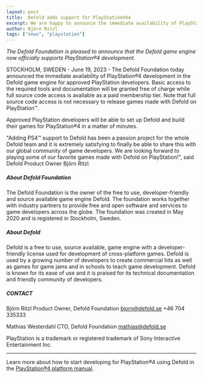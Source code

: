 ```yaml
---
layout: post
title:  Defold adds support for PlayStation®44
excerpt: We are happy to announce the immediate availability of PlayStation®4 development in the Defold game engine for approved PlayStation™ developers.
author: Björn Ritzl
tags: ["news", "playstation"]
---
```


_The Defold Foundation is pleased to announce that the Defold game engine now officially supports PlayStation®4 development._

STOCKHOLM, SWEDEN - June 19, 2023 - The Defold Foundation today announced the immediate availability of PlayStation®4 development in the Defold game engine for approved PlayStation developers. Basic access to the required tools and documentation will be granted free of charge while full source code access is available as a paid membership tier. Note that full source code access is not necessary to release games made with Defold on PlayStation™.

Approved PlayStation developers will be able to set up Defold and build their games for PlayStation®4 in a matter of minutes.

"Adding PS4™ support to Defold has been a passion project for the whole Defold team and it is extremely satisfying to finally be able to share this with our global community of game developers. We are looking forward to playing some of our favorite games made with Defold on PlayStation!", said Defold Product Owner Björn Ritzl.

##### About Defold Foundation
The Defold Foundation is the owner of the free to use, developer-friendly and source available game engine Defold. The foundation works together with industry partners to provide free and open software and services to game developers across the globe. The foundation was created in May 2020 and is registered in Stockholm, Sweden.

##### About Defold
Defold is a free to use, source available, game engine with a developer-friendly license used for development of cross-platform games. Defold is used by a growing number of developers to create commercial hits as well as games for game jams and in schools to teach game development. Defold is known for its ease of use and it is praised for its technical documentation and friendly community of developers.

##### CONTACT
Björn Ritzl
Product Owner, Defold Foundation
bjorn@defold.se
+46 704 335333

Mathias Westerdahl
CTO, Defold Foundation
mathias@defold.se

PlayStation is a trademark or registered trademark of Sony Interactive Entertainment Inc.

---

Learn more about how to start developing for PlayStation®4 using Defold in the [PlayStation®4 platform manual](/manuals/sony-playstation).